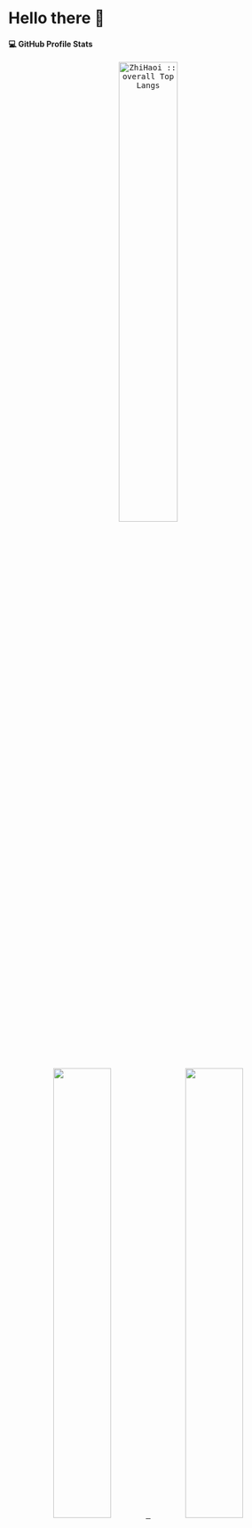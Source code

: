 # Hello there 👋

<summary><h4>💻 GitHub Profile Stats</h4></summary>
  <div>
  <samp>
            <p align="center">
        <a href="https://github.com/ZhiHaoi/">
          <img width="46%" src="https://github-readme-stats.vercel.app/api/top-langs/?username=ZhiHaoi&langs_count=6&theme=gruvbox_light&layout=compact&hide_border=true"
          alt="ZhiHaoi :: overall Top Langs " />
        </a>
      </p>
        <!-- <p align="center">
          <a href="https://github.com/ZhiHaoi/">
          <img width="40%" src="https://github-profile-summary-cards.vercel.app/api/cards/repos-per-language?username=ZhiHaoi&theme=default&layout=compact&hide_border=true"
          alt="ZhiHaoi :: Top Langs by repo" />
          <img width="40%" src="https://github-profile-summary-cards.vercel.app/api/cards/most-commit-language?username=ZhiHaoi&theme=default&layout=compact&hide_border=true"
          alt="ZhiHaoi :: Top Langs by commit" />
          </a>
        </p> -->
<div>
  <samp>
        <p align="center">
          <a href="https://github.com/ZhiHaoi/">
          <img width="45.5%" src="https://github-readme-stats.vercel.app/api?username=ZhiHaoi&show_icons=true&theme=gruvbox_light&hide_border=true" />
          <img width="45.5%" src="https://github-readme-streak-stats.herokuapp.com/?user=ZhiHaoi&theme=gruvbox_light&hide_border=true" />
          </a>
       </p>
     <br>
    <samp>
  </div> 
